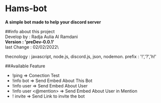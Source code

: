 # Hams-bot
**A simple bot made to help your discord server**

##info about this project\
Develop by : Radja Aulia Al Ramdani\
**Version : 'preDev-0.0.1'**\
last Change : 02/02/2022\

thecnology : javascript, node.js, discord.js, json, nodemon.
prefix : '!','?','h!'

##Available Feature
* !ping =>  Conection Test 
* !info bot => Send Embed About This Bot
* !info user => Send Embed About User
* !info user <@mention> => Send Embed About User in Mention
* ! invite => Send Link to invite the bot


